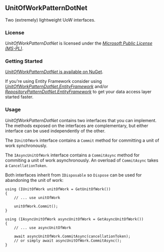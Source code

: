 ## UnitOfWorkPatternDotNet

Two (extremely) lightweight UoW interfaces.

### License

*UnitOfWorkPatternDotNet* is licensed under the [*Microsoft Public License (MS-PL)*](http://www.microsoft.com/en-us/openness/licenses.aspx).

### Getting Started

[*UnitOfWorkPatternDotNet* is available on NuGet](https://www.nuget.org/packages/UnitOfWorkPatternDotNet).

If you're using Entity Framework consider using [*UnitOfWorkPatternDotNet.EntityFramework*](https://github.com/taspeotis/UnitOfWorkPatternDotNet.EntityFramework) and/or [*RepositoryPatternDotNet.EntityFramework*](https://github.com/taspeotis/RepositoryPatternDotNet.EntityFramework) to get your data access layer started faster.

### Usage

*UnitOfWorkPatternDotNet* contains two interfaces that you can implement. The methods exposed on the interfaces are complementary, but either interface can be used independently of the other.

The `IUnitOfWork` interface contains a `Commit` method for committing a unit of work synchronously.

The `IAsyncUnitOfWork` interface contains a `CommitAsync` method for commiting a unit of work asynchronously. An overload of `CommitAsync` takes a `CancellationToken`.

Both interfaces inherit from `IDisposable` so `Dispose` can be used for abandoning the unit of work:

    using (IUnitOfWork unitOfWork = GetUnitOfWork())
    {
        // ... use unitOfWork

        unitOfWork.Commit();
    }

    using (IAsyncUnitOfWork asyncUnitOfWork = GetAsyncUnitOfWork())
    {
        // ... use asyncUnitOfWork

        await asyncUnitOfWork.CommitAsync(cancellationToken);
        // or simply await asyncUnitOfWork.CommitAsync(); 
    }